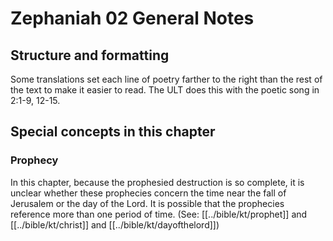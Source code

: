 # Zephaniah 02 General Notes
## Structure and formatting

Some translations set each line of poetry farther to the right than the rest of the text to make it easier to read. The ULT does this with the poetic song in 2:1-9, 12-15.

## Special concepts in this chapter

### Prophecy
In this chapter, because the prophesied destruction is so complete, it is unclear whether these prophecies concern the time near the fall of Jerusalem or the day of the Lord. It is possible that the prophecies reference more than one period of time. (See: [[../bible/kt/prophet]] and [[../bible/kt/christ]] and [[../bible/kt/dayofthelord]])